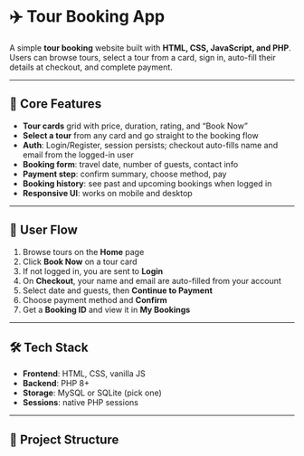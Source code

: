 # ✈️ Tour Booking App

A simple **tour booking** website built with **HTML, CSS, JavaScript, and PHP**.  
Users can browse tours, select a tour from a card, sign in, auto-fill their details at checkout, and complete payment.

---

## 🔑 Core Features

- **Tour cards** grid with price, duration, rating, and “Book Now”
- **Select a tour** from any card and go straight to the booking flow
- **Auth**: Login/Register, session persists; checkout auto-fills name and email from the logged-in user
- **Booking form**: travel date, number of guests, contact info
- **Payment step**: confirm summary, choose method, pay
- **Booking history**: see past and upcoming bookings when logged in
- **Responsive UI**: works on mobile and desktop

---

## 🧭 User Flow

1. Browse tours on the **Home** page  
2. Click **Book Now** on a tour card  
3. If not logged in, you are sent to **Login**  
4. On **Checkout**, your name and email are auto-filled from your account  
5. Select date and guests, then **Continue to Payment**  
6. Choose payment method and **Confirm**  
7. Get a **Booking ID** and view it in **My Bookings**

---

## 🛠️ Tech Stack

- **Frontend**: HTML, CSS, vanilla JS
- **Backend**: PHP 8+
- **Storage**: MySQL or SQLite (pick one)
- **Sessions**: native PHP sessions

---

## 📂 Project Structure


